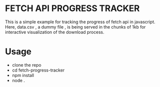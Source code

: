 # FETCH API PROGRESS TRACKER

This is a simple example for tracking the progress of fetch api in javascript.
Here, data.csv , a dummy file , is being served in the chunks of 1kb for interactive visualization of the download process. 

# Usage

- clone the repo
- cd fetch-progress-tracker
- npm install
- node .



